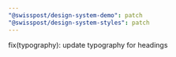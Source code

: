 ```yaml
---
"@swisspost/design-system-demo": patch
"@swisspost/design-system-styles": patch
---
```


fix(typography): update typography for headings
